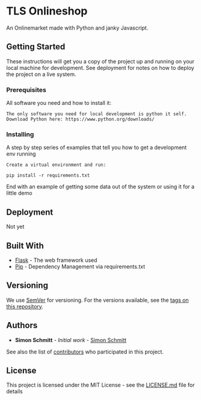 # TLS Onlineshop

An Onlinemarket made with Python and janky Javascript.

## Getting Started

These instructions will get you a copy of the project up and running on your local machine for development. See deployment for notes on how to deploy the project on a live system.

### Prerequisites

All software you need and how to install it:

```
The only software you need for local development is python it self.
Download Python here: https://www.python.org/downloads/ 
```

### Installing

A step by step series of examples that tell you how to get a development env running

```
Create a virtual environment and run: 
 
pip install -r requirements.txt
```



End with an example of getting some data out of the system or using it for a little demo

## Deployment
Not yet

## Built With

* [Flask](https://flask.palletsprojects.com/en/1.1.x/) - The web framework used
* [Pip](https://pypi.org/project/pip/) - Dependency Management via requirements.txt

## Versioning

We use [SemVer](http://semver.org/) for versioning. For the versions available, see the [tags on this repository](https://github.com/your/project/tags). 

## Authors

* **Simon Schmitt** - *Initial work* - [Simon Schmitt](https://github.com/blooize)

See also the list of [contributors](https://github.com/orgs/TLS-Shop/people) who participated in this project.

## License

This project is licensed under the MIT License - see the [LICENSE.md](LICENSE.md) file for details

